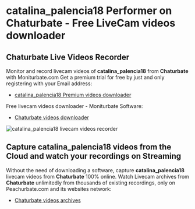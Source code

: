 # catalina_palencia18 Performer on Chaturbate - Free LiveCam videos downloader

## Chaturbate Live Videos Recorder

Monitor and record livecam videos of **catalina_palencia18** from **Chaturbate** with Moniturbate.com
Get a premium trial for free by just and only registering with your Email address:
* [catalina_palencia18 Premium videos downloader](https://moniturbate.com/request-demo-licence-key.html)

Free livecam videos downloader - Moniturbate Software:
* [Chaturbate videos downloader](https://moniturbate.com/moniturbate-download-software.html)

![catalina_palencia18 livecam videos recorder](https://peachurnet.com/templates/moniturbate-software.png)


## Capture catalina_palencia18 videos from the Cloud and watch your recordings on Streaming

Without the need of downloading a software, capture **catalina_palencia18** livecam videos from **Chaturbate** 100% online.
Watch Livecam archives from **Chaturbate** unlimitedly from thousands of existing recordings, only on Peachurbate.com and its websites network:
* [Chaturbate videos archives](https://peachurnet.com/)